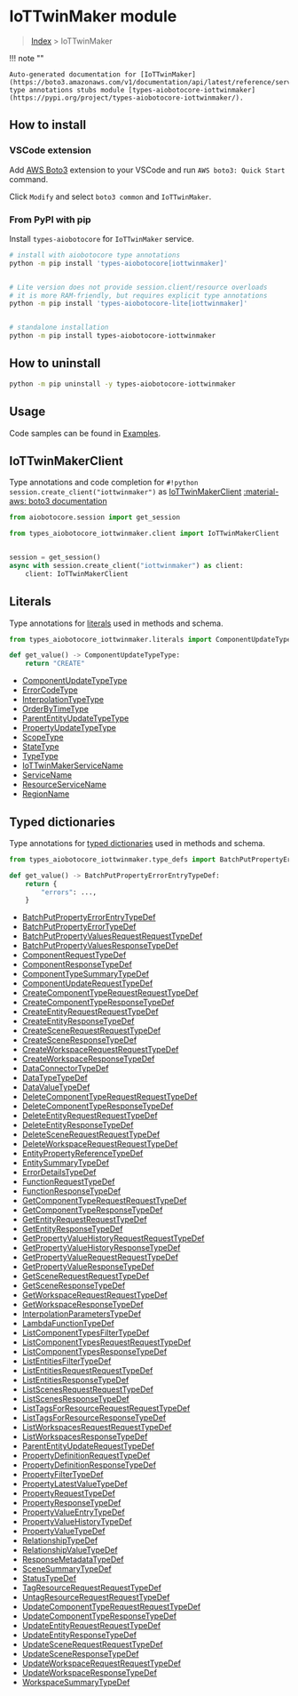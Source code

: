 # IoTTwinMaker module

> [Index](../README.md) > IoTTwinMaker


!!! note ""

    Auto-generated documentation for [IoTTwinMaker](https://boto3.amazonaws.com/v1/documentation/api/latest/reference/services/iottwinmaker.html#IoTTwinMaker)
    type annotations stubs module [types-aiobotocore-iottwinmaker](https://pypi.org/project/types-aiobotocore-iottwinmaker/).

## How to install

### VSCode extension

Add [AWS Boto3](https://marketplace.visualstudio.com/items?itemName=Boto3typed.boto3-ide)
extension to your VSCode and run `AWS boto3: Quick Start` command.

Click `Modify` and select `boto3 common` and `IoTTwinMaker`.

### From PyPI with pip

Install `types-aiobotocore` for `IoTTwinMaker` service.

```bash
# install with aiobotocore type annotations
python -m pip install 'types-aiobotocore[iottwinmaker]'


# Lite version does not provide session.client/resource overloads
# it is more RAM-friendly, but requires explicit type annotations
python -m pip install 'types-aiobotocore-lite[iottwinmaker]'


# standalone installation
python -m pip install types-aiobotocore-iottwinmaker
```



## How to uninstall

```bash
python -m pip uninstall -y types-aiobotocore-iottwinmaker
```

## Usage

Code samples can be found in [Examples](./usage.md).

## IoTTwinMakerClient

Type annotations and code completion for  `#!python session.create_client("iottwinmaker")` as [IoTTwinMakerClient](./client.md)
[:material-aws: boto3 documentation](https://boto3.amazonaws.com/v1/documentation/api/latest/reference/services/iottwinmaker.html#IoTTwinMaker.Client)

```python title="Usage example"
from aiobotocore.session import get_session

from types_aiobotocore_iottwinmaker.client import IoTTwinMakerClient


session = get_session()
async with session.create_client("iottwinmaker") as client:
    client: IoTTwinMakerClient
```








## Literals

Type annotations for [literals](./literals.md) used in methods and schema.

```python title="Usage example"
from types_aiobotocore_iottwinmaker.literals import ComponentUpdateTypeType

def get_value() -> ComponentUpdateTypeType:
    return "CREATE"
```

- [ComponentUpdateTypeType](./literals.md#componentupdatetypetype)
- [ErrorCodeType](./literals.md#errorcodetype)
- [InterpolationTypeType](./literals.md#interpolationtypetype)
- [OrderByTimeType](./literals.md#orderbytimetype)
- [ParentEntityUpdateTypeType](./literals.md#parententityupdatetypetype)
- [PropertyUpdateTypeType](./literals.md#propertyupdatetypetype)
- [ScopeType](./literals.md#scopetype)
- [StateType](./literals.md#statetype)
- [TypeType](./literals.md#typetype)
- [IoTTwinMakerServiceName](./literals.md#iottwinmakerservicename)
- [ServiceName](./literals.md#servicename)
- [ResourceServiceName](./literals.md#resourceservicename)
- [RegionName](./literals.md#regionname)




## Typed dictionaries

Type annotations for [typed dictionaries](./type_defs.md) used in methods and schema.

```python title="Usage example"
from types_aiobotocore_iottwinmaker.type_defs import BatchPutPropertyErrorEntryTypeDef

def get_value() -> BatchPutPropertyErrorEntryTypeDef:
    return {
        "errors": ...,
    }
```

- [BatchPutPropertyErrorEntryTypeDef](./type_defs.md#batchputpropertyerrorentrytypedef)
- [BatchPutPropertyErrorTypeDef](./type_defs.md#batchputpropertyerrortypedef)
- [BatchPutPropertyValuesRequestRequestTypeDef](./type_defs.md#batchputpropertyvaluesrequestrequesttypedef)
- [BatchPutPropertyValuesResponseTypeDef](./type_defs.md#batchputpropertyvaluesresponsetypedef)
- [ComponentRequestTypeDef](./type_defs.md#componentrequesttypedef)
- [ComponentResponseTypeDef](./type_defs.md#componentresponsetypedef)
- [ComponentTypeSummaryTypeDef](./type_defs.md#componenttypesummarytypedef)
- [ComponentUpdateRequestTypeDef](./type_defs.md#componentupdaterequesttypedef)
- [CreateComponentTypeRequestRequestTypeDef](./type_defs.md#createcomponenttyperequestrequesttypedef)
- [CreateComponentTypeResponseTypeDef](./type_defs.md#createcomponenttyperesponsetypedef)
- [CreateEntityRequestRequestTypeDef](./type_defs.md#createentityrequestrequesttypedef)
- [CreateEntityResponseTypeDef](./type_defs.md#createentityresponsetypedef)
- [CreateSceneRequestRequestTypeDef](./type_defs.md#createscenerequestrequesttypedef)
- [CreateSceneResponseTypeDef](./type_defs.md#createsceneresponsetypedef)
- [CreateWorkspaceRequestRequestTypeDef](./type_defs.md#createworkspacerequestrequesttypedef)
- [CreateWorkspaceResponseTypeDef](./type_defs.md#createworkspaceresponsetypedef)
- [DataConnectorTypeDef](./type_defs.md#dataconnectortypedef)
- [DataTypeTypeDef](./type_defs.md#datatypetypedef)
- [DataValueTypeDef](./type_defs.md#datavaluetypedef)
- [DeleteComponentTypeRequestRequestTypeDef](./type_defs.md#deletecomponenttyperequestrequesttypedef)
- [DeleteComponentTypeResponseTypeDef](./type_defs.md#deletecomponenttyperesponsetypedef)
- [DeleteEntityRequestRequestTypeDef](./type_defs.md#deleteentityrequestrequesttypedef)
- [DeleteEntityResponseTypeDef](./type_defs.md#deleteentityresponsetypedef)
- [DeleteSceneRequestRequestTypeDef](./type_defs.md#deletescenerequestrequesttypedef)
- [DeleteWorkspaceRequestRequestTypeDef](./type_defs.md#deleteworkspacerequestrequesttypedef)
- [EntityPropertyReferenceTypeDef](./type_defs.md#entitypropertyreferencetypedef)
- [EntitySummaryTypeDef](./type_defs.md#entitysummarytypedef)
- [ErrorDetailsTypeDef](./type_defs.md#errordetailstypedef)
- [FunctionRequestTypeDef](./type_defs.md#functionrequesttypedef)
- [FunctionResponseTypeDef](./type_defs.md#functionresponsetypedef)
- [GetComponentTypeRequestRequestTypeDef](./type_defs.md#getcomponenttyperequestrequesttypedef)
- [GetComponentTypeResponseTypeDef](./type_defs.md#getcomponenttyperesponsetypedef)
- [GetEntityRequestRequestTypeDef](./type_defs.md#getentityrequestrequesttypedef)
- [GetEntityResponseTypeDef](./type_defs.md#getentityresponsetypedef)
- [GetPropertyValueHistoryRequestRequestTypeDef](./type_defs.md#getpropertyvaluehistoryrequestrequesttypedef)
- [GetPropertyValueHistoryResponseTypeDef](./type_defs.md#getpropertyvaluehistoryresponsetypedef)
- [GetPropertyValueRequestRequestTypeDef](./type_defs.md#getpropertyvaluerequestrequesttypedef)
- [GetPropertyValueResponseTypeDef](./type_defs.md#getpropertyvalueresponsetypedef)
- [GetSceneRequestRequestTypeDef](./type_defs.md#getscenerequestrequesttypedef)
- [GetSceneResponseTypeDef](./type_defs.md#getsceneresponsetypedef)
- [GetWorkspaceRequestRequestTypeDef](./type_defs.md#getworkspacerequestrequesttypedef)
- [GetWorkspaceResponseTypeDef](./type_defs.md#getworkspaceresponsetypedef)
- [InterpolationParametersTypeDef](./type_defs.md#interpolationparameterstypedef)
- [LambdaFunctionTypeDef](./type_defs.md#lambdafunctiontypedef)
- [ListComponentTypesFilterTypeDef](./type_defs.md#listcomponenttypesfiltertypedef)
- [ListComponentTypesRequestRequestTypeDef](./type_defs.md#listcomponenttypesrequestrequesttypedef)
- [ListComponentTypesResponseTypeDef](./type_defs.md#listcomponenttypesresponsetypedef)
- [ListEntitiesFilterTypeDef](./type_defs.md#listentitiesfiltertypedef)
- [ListEntitiesRequestRequestTypeDef](./type_defs.md#listentitiesrequestrequesttypedef)
- [ListEntitiesResponseTypeDef](./type_defs.md#listentitiesresponsetypedef)
- [ListScenesRequestRequestTypeDef](./type_defs.md#listscenesrequestrequesttypedef)
- [ListScenesResponseTypeDef](./type_defs.md#listscenesresponsetypedef)
- [ListTagsForResourceRequestRequestTypeDef](./type_defs.md#listtagsforresourcerequestrequesttypedef)
- [ListTagsForResourceResponseTypeDef](./type_defs.md#listtagsforresourceresponsetypedef)
- [ListWorkspacesRequestRequestTypeDef](./type_defs.md#listworkspacesrequestrequesttypedef)
- [ListWorkspacesResponseTypeDef](./type_defs.md#listworkspacesresponsetypedef)
- [ParentEntityUpdateRequestTypeDef](./type_defs.md#parententityupdaterequesttypedef)
- [PropertyDefinitionRequestTypeDef](./type_defs.md#propertydefinitionrequesttypedef)
- [PropertyDefinitionResponseTypeDef](./type_defs.md#propertydefinitionresponsetypedef)
- [PropertyFilterTypeDef](./type_defs.md#propertyfiltertypedef)
- [PropertyLatestValueTypeDef](./type_defs.md#propertylatestvaluetypedef)
- [PropertyRequestTypeDef](./type_defs.md#propertyrequesttypedef)
- [PropertyResponseTypeDef](./type_defs.md#propertyresponsetypedef)
- [PropertyValueEntryTypeDef](./type_defs.md#propertyvalueentrytypedef)
- [PropertyValueHistoryTypeDef](./type_defs.md#propertyvaluehistorytypedef)
- [PropertyValueTypeDef](./type_defs.md#propertyvaluetypedef)
- [RelationshipTypeDef](./type_defs.md#relationshiptypedef)
- [RelationshipValueTypeDef](./type_defs.md#relationshipvaluetypedef)
- [ResponseMetadataTypeDef](./type_defs.md#responsemetadatatypedef)
- [SceneSummaryTypeDef](./type_defs.md#scenesummarytypedef)
- [StatusTypeDef](./type_defs.md#statustypedef)
- [TagResourceRequestRequestTypeDef](./type_defs.md#tagresourcerequestrequesttypedef)
- [UntagResourceRequestRequestTypeDef](./type_defs.md#untagresourcerequestrequesttypedef)
- [UpdateComponentTypeRequestRequestTypeDef](./type_defs.md#updatecomponenttyperequestrequesttypedef)
- [UpdateComponentTypeResponseTypeDef](./type_defs.md#updatecomponenttyperesponsetypedef)
- [UpdateEntityRequestRequestTypeDef](./type_defs.md#updateentityrequestrequesttypedef)
- [UpdateEntityResponseTypeDef](./type_defs.md#updateentityresponsetypedef)
- [UpdateSceneRequestRequestTypeDef](./type_defs.md#updatescenerequestrequesttypedef)
- [UpdateSceneResponseTypeDef](./type_defs.md#updatesceneresponsetypedef)
- [UpdateWorkspaceRequestRequestTypeDef](./type_defs.md#updateworkspacerequestrequesttypedef)
- [UpdateWorkspaceResponseTypeDef](./type_defs.md#updateworkspaceresponsetypedef)
- [WorkspaceSummaryTypeDef](./type_defs.md#workspacesummarytypedef)

